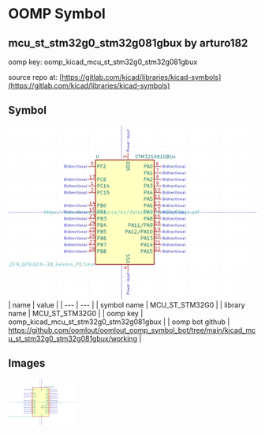 # OOMP Symbol  
## mcu_st_stm32g0_stm32g081gbux  by arturo182  
  
oomp key: oomp_kicad_mcu_st_stm32g0_stm32g081gbux  
  
source repo at: [https://gitlab.com/kicad/libraries/kicad-symbols](https://gitlab.com/kicad/libraries/kicad-symbols)  
## Symbol  
  
[![working.png](working_600.png)](working.png)  
| name | value | 
| --- | --- | 
| symbol name | MCU_ST_STM32G0 | 
| library name | MCU_ST_STM32G0 | 
| oomp key | oomp_kicad_mcu_st_stm32g0_stm32g081gbux | 
| oomp bot github | https://github.com/oomlout/oomlout_oomp_symbol_bot/tree/main/kicad_mcu_st_stm32g0_stm32g081gbux/working | 
## Images  
  
[![working.png](working_140.png)](working.png)  
